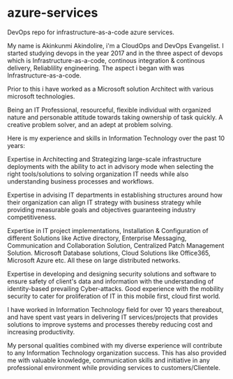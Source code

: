 # azure-services
DevOps repo for infrastructure-as-a-code azure services.

My name is Akinkunmi Akindolire, i'm a CloudOps and DevOps Evangelist.
I started studying devops in the year 2017 and in the three aspect of devops which is Infrastructure-as-a-code, continous integration & continous delivery, Reliablility engineering. The aspect i began with was Infrastructure-as-a-code. 

Prior to this i have worked as a Microsoft solution Architect with various microsoft technologies.

Being an IT Professional, resourceful, flexible individual with organized nature and personable attitude towards taking ownership of task quickly. A creative problem solver, and an adept at problem solving.

Here is my experience and skills in Information Technology over the past 10 years:

Expertise in Architecting and Strategizing large-scale infrastructure deployments with the ability to act in advisory mode when selecting the right tools/solutions to solving organization IT needs while also understanding business processes and workflows. 

Expertise in advising IT departments in establishing structures around how their organization can align IT strategy with business strategy while providing measurable goals and objectives guaranteeing industry competitiveness. 

Expertise in IT project implementations, Installation & Configuration of different Solutions like Active directory, Enterprise Messaging, Communication and Collaboration Solution, Centralized Patch Management Solution. Microsoft Database solutions, Cloud Solutions like Office365, Microsoft Azure etc. All these on large distributed networks.  

Expertise in developing and designing security solutions and software to ensure safety of client's data and information with the understanding of identity-based prevailing Cyber-attacks. Good experience with the mobility security to cater for proliferation of IT in this mobile first, cloud first world.

I have worked in Information Technology field for over 10 years thereabout, and have spent vast years in delivering IT services/projects that provides solutions to improve systems and processes thereby reducing cost and increasing productivity. 

My personal qualities combined with my diverse experience will contribute to any Information Technology organization success. This has also provided me with valuable knowledge, communication skills and initiative in any professional environment while providing services to customers/Clientele.
 

